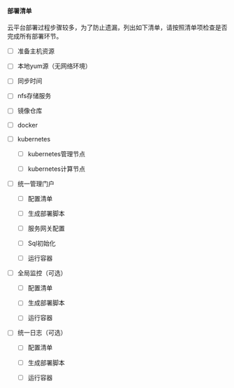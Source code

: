 #### 部署清单

云平台部署过程步骤较多，为了防止遗漏，列出如下清单，请按照清单项检查是否完成所有部署环节。

* [ ] 准备主机资源

* [ ] 本地yum源（无网络环境）

* [ ] 同步时间

* [ ] nfs存储服务

* [ ] 镜像仓库

* [ ] docker

* [ ] kubernetes

  * [ ] kubernetes管理节点

  * [ ] kubernetes计算节点

* [ ] 统一管理门户

  * [ ] 配置清单
  
  * [ ] 生成部署脚本
  
  * [ ] 服务网关配置
  
  * [ ] Sql初始化
  
  * [ ] 运行容器

* [ ] 全局监控（可选）

  * [ ] 配置清单

  * [ ] 生成部署脚本

  * [ ] 运行容器

* [ ] 统一日志（可选）

  * [ ] 配置清单

  * [ ] 生成部署脚本

  * [ ] 运行容器



